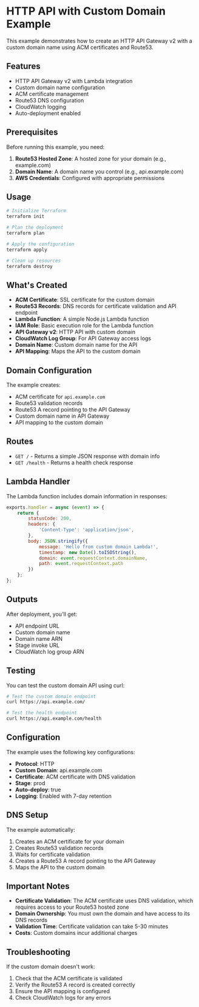 # HTTP API with Custom Domain Example

This example demonstrates how to create an HTTP API Gateway v2 with a custom domain name using ACM certificates and Route53.

## Features

- HTTP API Gateway v2 with Lambda integration
- Custom domain name configuration
- ACM certificate management
- Route53 DNS configuration
- CloudWatch logging
- Auto-deployment enabled

## Prerequisites

Before running this example, you need:

1. **Route53 Hosted Zone**: A hosted zone for your domain (e.g., example.com)
2. **Domain Name**: A domain name you control (e.g., api.example.com)
3. **AWS Credentials**: Configured with appropriate permissions

## Usage

```bash
# Initialize Terraform
terraform init

# Plan the deployment
terraform plan

# Apply the configuration
terraform apply

# Clean up resources
terraform destroy
```

## What's Created

- **ACM Certificate**: SSL certificate for the custom domain
- **Route53 Records**: DNS records for certificate validation and API endpoint
- **Lambda Function**: A simple Node.js Lambda function
- **IAM Role**: Basic execution role for the Lambda function
- **API Gateway v2**: HTTP API with custom domain
- **CloudWatch Log Group**: For API Gateway access logs
- **Domain Name**: Custom domain name for the API
- **API Mapping**: Maps the API to the custom domain

## Domain Configuration

The example creates:

- ACM certificate for `api.example.com`
- Route53 validation records
- Route53 A record pointing to the API Gateway
- Custom domain name in API Gateway
- API mapping to the custom domain

## Routes

- `GET /` - Returns a simple JSON response with domain info
- `GET /health` - Returns a health check response

## Lambda Handler

The Lambda function includes domain information in responses:

```javascript
exports.handler = async (event) => {
    return {
        statusCode: 200,
        headers: {
            'Content-Type': 'application/json',
        },
        body: JSON.stringify({
            message: 'Hello from custom domain Lambda!',
            timestamp: new Date().toISOString(),
            domain: event.requestContext.domainName,
            path: event.requestContext.path
        })
    };
};
```

## Outputs

After deployment, you'll get:

- API endpoint URL
- Custom domain name
- Domain name ARN
- Stage invoke URL
- CloudWatch log group ARN

## Testing

You can test the custom domain API using curl:

```bash
# Test the custom domain endpoint
curl https://api.example.com/

# Test the health endpoint
curl https://api.example.com/health
```

## Configuration

The example uses the following key configurations:

- **Protocol**: HTTP
- **Custom Domain**: api.example.com
- **Certificate**: ACM certificate with DNS validation
- **Stage**: prod
- **Auto-deploy**: true
- **Logging**: Enabled with 7-day retention

## DNS Setup

The example automatically:

1. Creates an ACM certificate for your domain
2. Creates Route53 validation records
3. Waits for certificate validation
4. Creates a Route53 A record pointing to the API Gateway
5. Maps the API to the custom domain

## Important Notes

- **Certificate Validation**: The ACM certificate uses DNS validation, which requires access to your Route53 hosted zone
- **Domain Ownership**: You must own the domain and have access to its DNS records
- **Validation Time**: Certificate validation can take 5-30 minutes
- **Costs**: Custom domains incur additional charges

## Troubleshooting

If the custom domain doesn't work:

1. Check that the ACM certificate is validated
2. Verify the Route53 A record is created correctly
3. Ensure the API mapping is configured
4. Check CloudWatch logs for any errors

